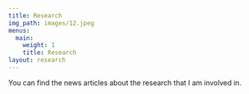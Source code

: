 ```yaml
---
title: Research
img_path: images/12.jpeg
menus:
  main:
    weight: 1
    title: Research
layout: research
---
```


You can find the news articles about the research that I am involved in. 